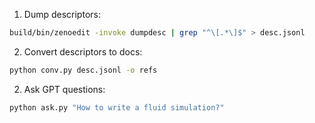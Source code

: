 1. Dump descriptors:
```bash
build/bin/zenoedit -invoke dumpdesc | grep "^\[.*\]$" > desc.jsonl
```

2. Convert descriptors to docs:
```bash
python conv.py desc.jsonl -o refs
```

2. Ask GPT questions:
```bash
python ask.py "How to write a fluid simulation?"
```
